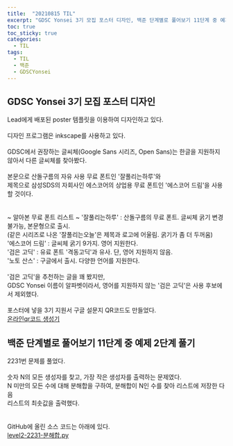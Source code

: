 ```yaml
---
title:  "20210815 TIL"
excerpt: "GDSC Yonsei 3기 모집 포스터 디자인, 백준 단계별로 풀어보기 11단계 중 예제 2단계 풀기(2231번)"
toc: true
toc_sticky: true
categories:
  - TIL
tags:
  - TIL
  - 백준
  - GDSCYonsei
---
```


## GDSC Yonsei 3기 모집 포스터 디자인
Lead에게 배포된 poster 템플릿을 이용하여 디자인하고 있다.  
<br>
디자인 프로그램은 inkscape를 사용하고 있다.  
<br>
GDSC에서 권장하는 글씨체(Google Sans 시리즈, Open Sans)는 한글을 지원하지 않아서 다른 글씨체를 찾아봤다.  
<br>
본문으로 산돌구름의 자유 사용 무료 폰트인 '잘풀리는하루'와  
제목으로 삼성SDS의 자회사인 에스코어의 상업용 무료 폰트인 '에스코어 드림'을 사용할 것이다.  
<br>
<br>
~ 알아본 무료 폰트 리스트 ~
'잘풀리는하루' : 산돌구름의 무료 폰트. 글씨체 굵기 변경 불가능, 본문형으로 출시.  
(같은 시리즈로 나온 '잘풀리는오늘'은 제목과 로고에 어울림. 굵기가 좀 더 두꺼움)  
'에스코어 드림' : 글씨체 굵기 9가지. 영어 지원한다.  
'검은 고딕' : 유료 폰트 '격동고딕'과 유사. 단, 영어 지원하지 않음.  
'노토 산스' : 구글에서 출시. 다양한 언어를 지원한다.  
<br>
'검은 고딕'을 추천하는 글을 꽤 봤지만,  
GDSC Yonsei 이름이 알파벳이라서, 영어를 지원하지 않는 '검은 고딕'은 사용 후보에서 제외했다.  
<br>
포스터에 넣을 3기 지원서 구글 설문지 QR코드도 만들었다.  
[온라인qr코드 생성기](https://ko.online-qrcode-generator.com/)
<br>



## 백준 단계별로 풀어보기 11단계 중 예제 2단계 풀기  
2231번 문제를 풀었다.  
<br>
숫자 N의 모든 생성자를 찾고, 가장 작은 생성자를 출력하는 문제였다.  
N 미만의 모든 수에 대해 분해합을 구하여, 분해합이 N인 수를 찾아 리스트에 저장한 다음  
리스트의 최솟값을 출력했다.  
<br>
<br>
GitHub에 올린 소스 코드는 아래에 있다.  
[level2-2231-분해합.py](https://github.com/leeryeongsong/baekjoon-step-by-step-python3/blob/main/step11/level2-2231-%EB%B6%84%ED%95%B4%ED%95%A9.py)  
<br>
